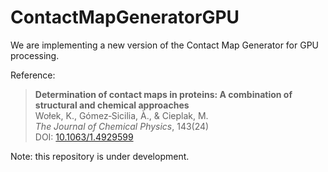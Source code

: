 # ContactMapGeneratorGPU
We are implementing a new version of the Contact Map Generator for GPU processing. 

Reference:
> **Determination of contact maps in proteins: A combination of structural and chemical approaches**  
> Wołek, K., Gómez‐Sicilia, À., & Cieplak, M.  
> *The Journal of Chemical Physics*, 143(24)  
> DOI: [10.1063/1.4929599]([https://doi.org/10.1088/1478-3975/12/4/046002](https://doi.org/10.1063/1.4929599))
>
Note: this repository is under development. 
